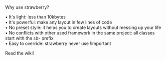 Why use strawberry? 

• It's light: less than 10kbytes<br>
• It's powerful: make any layout in few lines of code<br>
• No preset style: it helps you to create layouts without messing up your life<br>
• No conflicts with other used framework in the same project: all classes start with the sb- prefix<br>
• Easy to override: strawberry never use !important 



Read the wiki!
